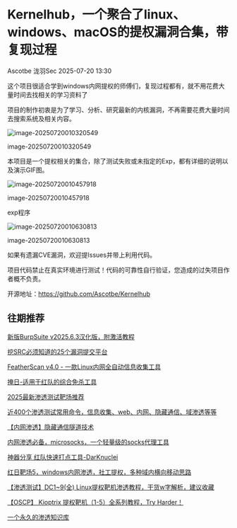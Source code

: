 #  Kernelhub，一个聚合了linux、windows、macOS的提权漏洞合集，带复现过程  
Ascotbe  泷羽Sec   2025-07-20 13:30  
  
这个项目很适合学到windows内网提权的师傅们，复现过程都有，就不用花费大量时间去找相关的学习资料了  
  
项目的制作初衷是为了学习、分析、研究最新的内核漏洞，不再需要花费大量时间去搜索系统及相关内容。  
  
![image-20250720010320549](https://mmbiz.qpic.cn/mmbiz_png/5975bXHXfWEOOMAiaDKbiaGxnHq6a7BhOdBDTuHnxiaFRSdlPBSF7nXcmc0t8ptDl72lfLqZZjzoTSAFLt59pFs7A/640?wx_fmt=png&from=appmsg "")  
  
image-20250720010320549  
  
本项目是一个提权相关的集合，除了测试失败或未指定的Exp，都有详细的说明以及演示GIF图。  
  
![image-20250720010457918](https://mmbiz.qpic.cn/mmbiz_png/5975bXHXfWEOOMAiaDKbiaGxnHq6a7BhOdPqfMA0IwFvUBNfmE1Rs0ZUn7iaqicMvxOz8a5qSic4XcvaGABYC2yO8iag/640?wx_fmt=png&from=appmsg "")  
  
image-20250720010457918  
  
exp程序  
  
![image-20250720010630813](https://mmbiz.qpic.cn/mmbiz_png/5975bXHXfWEOOMAiaDKbiaGxnHq6a7BhOdLzHibaLOBKDNUlU4X6kRYgGWNoAaiaJj2OuwDMYkNUzD0L3uolbNnv6Q/640?wx_fmt=png&from=appmsg "")  
  
image-20250720010630813  
  
如果有遗漏CVE漏洞，欢迎提Issues并带上利用代码。  
  
项目代码禁止在真实环境进行测试！代码的可靠性自行验证，您造成的过失项目作者概不负责。  
  
开源地址：https://github.com/Ascotbe/Kernelhub  
## 往期推荐  
  
[新版BurpSuite v2025.6.3汉化版，附激活教程](https://mp.weixin.qq.com/s?__biz=Mzg2Nzk0NjA4Mg==&mid=2247504007&idx=1&sn=ad9bc57b63e5aec5264ca123e8d2148e&scene=21#wechat_redirect)  
  
  
[挖SRC必须知道的25个漏洞提交平台](https://mp.weixin.qq.com/s?__biz=Mzg2Nzk0NjA4Mg==&mid=2247503982&idx=1&sn=0b4f5d87ce51350878b046afc4d40c31&scene=21#wechat_redirect)  
  
  
[FeatherScan v4.0 - 一款Linux内网全自动信息收集工具](https://mp.weixin.qq.com/s?__biz=Mzg2Nzk0NjA4Mg==&mid=2247503736&idx=1&sn=e62fae44a2605ab0df8dc812fee51167&scene=21#wechat_redirect)  
  
  
[掩日-适用于红队的综合免杀工具](https://mp.weixin.qq.com/s?__biz=Mzg2Nzk0NjA4Mg==&mid=2247503360&idx=1&sn=e068394c757012cb72227e702975234f&scene=21#wechat_redirect)  
  
  
[2025最新渗透测试靶场推荐](https://mp.weixin.qq.com/s?__biz=Mzg2Nzk0NjA4Mg==&mid=2247503236&idx=1&sn=2181776334a185b732907eaf0573034a&scene=21#wechat_redirect)  
  
  
[近400个渗透测试常用命令，信息收集、web、内网、隐藏通信、域渗透等等](https://mp.weixin.qq.com/s?__biz=Mzg2Nzk0NjA4Mg==&mid=2247502791&idx=1&sn=d113f9b4fb661e66e8ab69d27c186c2b&scene=21#wechat_redirect)  
  
  
[【内网渗透】隐藏通信隧道技术](https://mp.weixin.qq.com/s?__biz=Mzg2Nzk0NjA4Mg==&mid=2247502651&idx=1&sn=1f08f90f98e3738ec1bb8033f83c5319&scene=21#wechat_redirect)  
  
  
[内网渗透必备，microsocks，一个轻量级的socks代理工具](https://mp.weixin.qq.com/s?__biz=Mzg2Nzk0NjA4Mg==&mid=2247502471&idx=1&sn=84c975ff8c1eaa18fd0f757ba1b3a6ab&scene=21#wechat_redirect)  
  
  
[神器分享 红队快速打点工具-DarKnuclei](https://mp.weixin.qq.com/s?__biz=Mzg2Nzk0NjA4Mg==&mid=2247500483&idx=1&sn=b6ef0e3ffebed948b3caa06a1a84cd17&scene=21#wechat_redirect)  
  
  
[红日靶场5，windows内网渗透，社工提权，多种域内横向移动思路](https://mp.weixin.qq.com/s?__biz=Mzg2Nzk0NjA4Mg==&mid=2247500172&idx=1&sn=8efb51ecf7c5309bd02b784c856f7eda&scene=21#wechat_redirect)  
  
  
[【渗透测试】DC1~9(全) Linux提权靶机渗透教程，干货w字解析，建议收藏](https://mp.weixin.qq.com/s?__biz=Mzg2Nzk0NjA4Mg==&mid=2247495774&idx=1&sn=ad20212bd08f94652d40e286406ed40f&scene=21#wechat_redirect)  
  
  
[【OSCP】 Kioptrix 提权靶机（1-5）全系列教程，Try Harder！](https://mp.weixin.qq.com/s?__biz=Mzg2Nzk0NjA4Mg==&mid=2247496963&idx=1&sn=646e34d7b03cef9741616ea8d7e20968&scene=21#wechat_redirect)  
  
  
[一个永久的渗透知识库](https://mp.weixin.qq.com/s?__biz=Mzg2Nzk0NjA4Mg==&mid=2247502572&idx=1&sn=42a9853381a099fc7c074230c39824a3&scene=21#wechat_redirect)  
  
  
  
